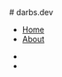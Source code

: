 <link rel="stylesheet" href="https://cdnjs.cloudflare.com/ajax/libs/font-awesome/6.0.0-beta3/css/all.min.css" integrity="sha512-Fo3rlrZj/k7ujTnHg4CGR2D7kSs0v4LLanw2qksYuRlEzO+tcaEPQogQ0KaoGN26/zrn20ImR1DfuLWnOo7aBA==" crossorigin="anonymous" referrerpolicy="no-referrer" />
# darbs.dev
<div id="nav">
  <ul>
    <li>
      <a href="/">Home</a>
    </li>
    <li>
      <a href="/about">About</a>
    </li>
  </ul>
</div>
<div id="links">
  <ul>
    <li>
      <a href="https://twitter.com/alex_darby"><i class="fa-brands fa-twitter-square"></i></a>
    </li>
    <li>
      <a href="https://github.com/AlexDarby"><i class="fab fa-github"></i></a>
    </li>
  </ul>
</div>